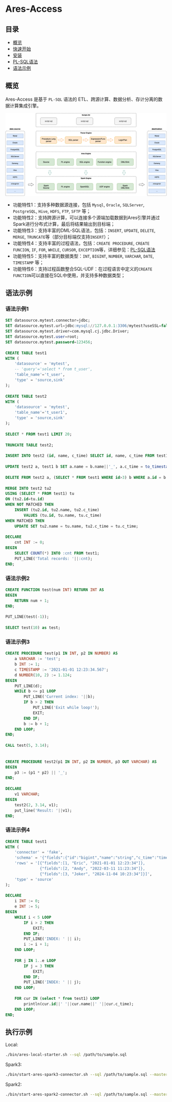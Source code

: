 # Ares-Access

## 目录

- [概览](#概览)
- [快速开始](docs/zh/start/quick-start-ares.md)
- [安装](docs/zh/start/deployment.md)
- [PL-SQL语法](docs/zh/plsql/ares-plsql.md)
- [语法示例](#语法示例)

## 概览

Ares-Access 是基于 `PL-SQL` 语法的 ETL、跨源计算、数据分析、存计分离的数据计算集成引擎。

![架构流程图](docs/ares.png)

- 功能特性1：支持多种数据源连接，包括 `Mysql`, `Oracle`, `SQLServer`, `PostgreSQL`, `Hive`, `HDFS`, `FTP`, `SFTP` 等；
- 功能特性2：支持跨源计算，可以连接多个源端加载数据到Ares引擎并通过Spark进行分布式计算，最后将结果输出到目标端；
- 功能特性3：支持丰富的DML-SQL语法，包括：`INSERT`, `UPDATE`, `DELETE`, `MERGE`, `TRUNCATE`等（部分目标端仅支持`INSERT`）；
- 功能特性4：支持丰富的过程语法，包括：`CREATE PROCEDURE`, `CREATE FUNCION`, `IF`, `FOR`, `WHILE`, `CURSOR`,  `EXCEPTION`等，详细参见：[PL-SQL语法](docs/zh/plsql/ares-plsql.md)
- 功能特性5：支持丰富的数据类型：`INT`, `BIGINT`, `NUMBER`, `VARCHAR`, `DATE`, `TIMESTAMP` 等；
- 功能特性6：支持过程函数整合SQL-UDF：在过程语言中定义的`CREATE FUNCTION`可以直接在SQL中使用，并支持多种数据类型；

## 语法示例

### 语法示例1

```sql
SET datasource.mytest.connector=jdbc;
SET datasource.mytest.url=jdbc:mysql://127.0.0.1:3306/mytest?useSSL=false;
SET datasource.mytest.driver=com.mysql.cj.jdbc.Driver;
SET datasource.mytest.user=root;
SET datasource.mytest.password=123456;

CREATE TABLE test1
WITH (
    'datasource' = 'mytest',
    -- 'query'='select * from t_user',
    'table_name'='t_user',
    'type' = 'source,sink'
);

CREATE TABLE test2
WITH (
    'datasource' = 'mytest',
    'table_name'='t_user1',
    'type' = 'source,sink'
);

SELECT * FROM test1 LIMIT 20;

TRUNCATE TABLE test2;

INSERT INTO test2 (id, name, c_time) SELECT id, name, c_time FROM test1 WHERE id > 0 LIMIT 100;

UPDATE test2 a, test1 b SET a.name = b.name||'_', a.c_time = to_timestamp(date_add(b.c_time, 1)||' '||date_format(b.c_time, 'HH:mm:ss')) WHERE a.id = b.id;

DELETE FROM test2 a, (SELECT * FROM test1 WHERE id>3) b WHERE a.id = b.id;

MERGE INTO test2 tu2
USING (SELECT * FROM test1) tu
ON (tu2.id=tu.id)
WHEN NOT MATCHED THEN
    INSERT (tu2.id, tu2.name, tu2.c_time)
        VALUES (tu.id, tu.name, tu.c_time)
WHEN MATCHED THEN
    UPDATE SET tu2.name = tu.name, tu2.c_time = tu.c_time;

DECLARE
    cnt INT := 0;
BEGIN
    SELECT COUNT(*) INTO :cnt FROM test1;
    PUT_LINE('Total records: '||:cnt);
END;
```

### 语法示例2

```sql
CREATE FUNCTION test(num INT) RETURN INT AS
BEGIN
    RETURN num + 1;
END;

PUT_LINE(test(-1));

SELECT test(10) as test;
```
### 语法示例3

```sql
CREATE PROCEDURE test(p1 IN INT, p2 IN NUMBER) AS
    a VARCHAR := 'test';
    b INT := 1;
    c TIMESTAMP := '2021-01-01 12:23:34.567';
    d NUMBER(10, 2) := 1.124;
BEGIN
    PUT_LINE(d);
    WHILE b <= p1 LOOP
        PUT_LINE('Current index: '||b);
        IF b > 2 THEN
            PUT_LINE('Exit while loop!');
            EXIT;
        END IF;
        b := b + 1;
    END LOOP;
END;

CALL test(5, 3.14);


CREATE PROCEDURE test2(p1 IN INT, p2 IN NUMBER, p3 OUT VARCHAR) AS
BEGIN
    p3 := (p1 * p2) || '_';
END;

DECLARE
    v1 VARCHAR;
BEGIN
    test2(2, 3.14, v1);
    put_line('Result: '||v1);
END;
```

### 语法示例4

```sql
CREATE TABLE test1
WITH (
    'connector' = 'fake',
    'schema' = '{"fields":{"id":"bigint","name":"string","c_time":"timestamp"}}',
    'rows' = '[{"fields":[1, "Eric", "2021-01-01 12:23:34"]},
               {"fields":[2, "Andy", "2022-03-11 11:23:34"]},
               {"fields":[3, "Joker", "2024-11-04 10:23:34"]}]',
    'type' = 'source'
);

DECLARE
    i INT := 0;
    e INT := 5;
BEGIN
    WHILE i < 5 LOOP
        IF i > 2 THEN
            EXIT;
        END IF;
        PUT_LINE('INDEX: ' || i);
        i := i + 1;
    END LOOP;

    FOR j IN 1..e LOOP
        IF j = 3 THEN
            EXIT;
        END IF;
        PUT_LINE('INDEX: ' || j);
    END LOOP;

    FOR cur IN (select * from test1) LOOP
        println(cur.id||' '||cur.name||' '||cur.c_time);
    END LOOP;
END;
```

## 执行示例

Local:
``` bash
./bin/ares-local-starter.sh --sql /path/to/sample.sql 
``` 

Spark3:
``` bash
./bin/start-ares-spark3-connector.sh --sql /path/to/sample.sql --master spark://127.0.0.1:7077 
``` 

Spark2:
``` bash
./bin/start-ares-spark2-connector.sh --sql /path/to/sample.sql --master spark://127.0.0.1:7077 
``` 